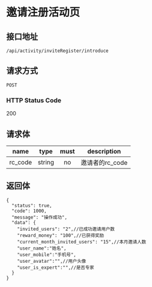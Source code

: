 # 邀请注册活动页

## 接口地址

`/api/activity/inviteRegister/introduce`

## 请求方式

`POST`

### HTTP Status Code

200

## 请求体
| name     | type     | must     | description |
|----------|:--------:|:--------:|:--------:|
| rc_code   | string   | no      | 邀请者的rc_code |

## 返回体

```json5
{
  "status": true,
  "code": 1000,
  "message": "操作成功",
  "data": {
    "invited_users": "2",//已成功邀请用户数
    "reward_money": "100",//已获得奖励
    "current_month_invited_users": "15",//本月邀请人数
    "user_name":"姓名",
    "user_mobile":"手机号",
    "user_avatar":"",//用户头像
    "user_is_expert":"",//是否专家
  }
}
``` 
